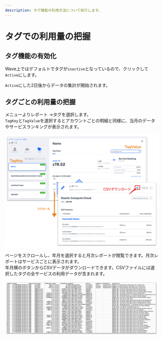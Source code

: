 ```yaml
---
description: タグ機能の利用方法について紹介します。
---
```


# タグでの利用量の把握

## タグ機能の有効化

Wave上ではデフォルトでタグが`inactive`となっているので、クリックして`Active`にします。

`Active`にした2日後からデータの集計が開始されます。

## タグごとの利用量の把握

メニューよりレポート
→タグを選択します。  
`TagKey`と`TagValue`を選択するとアカウントごとの明細と同様に、当月のデータやサービスランキングが表示されます。

![&#x30BF;&#x30B0;&#x30DA;&#x30FC;&#x30B8;](../.gitbook/assets/snip20180724_32.png)

ページをスクロールし、年月を選択すると月次レポートが閲覧できます。月次レポートはサービスごとに表示されます。  
年月横のボタンからCSVデータがダウンロードできます。CSVファイルには選択したタグの全サービスの利用データが含まれます。

![CSV&#x30C7;&#x30FC;&#x30BF;&#x306E;&#x30B5;&#x30F3;&#x30D7;&#x30EB;](../.gitbook/assets/snip20180724_35.png)



